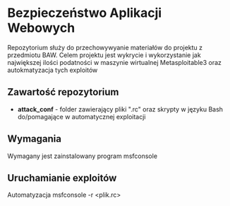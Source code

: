# Bezpieczeństwo Aplikacji Webowych
Repozytorium służy do przechowywyanie materiałów do projektu z przedmiotu BAW.
Celem projektu jest wykrycie i wykorzystanie jak największej ilości podatności w maszynie wirtualnej Metasploitable3 oraz autokmatyzacja tych exploitów

## Zawartość repozytorium
- **attack_conf** - folder zawierający pliki ".rc" oraz skrypty w języku Bash do/pomagające w automatycznej exploitacji

## Wymagania
Wymagany jest zainstalowany program msfconsole

## Uruchamianie exploitów
Automatyzacja 
msfconsole -r <plik.rc>